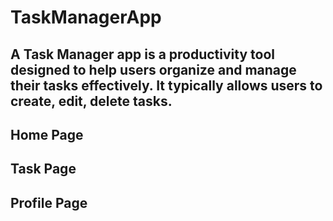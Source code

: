 # TaskManagerApp
## A Task Manager app is a productivity tool designed to help users organize and manage their tasks effectively. It typically allows users to create, edit, delete tasks. 
## Home Page
## Task Page
## Profile Page
